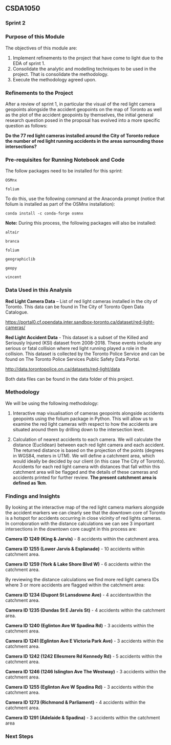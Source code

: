 ## CSDA1050

### Sprint 2


### Purpose of this Module

The objectives of this module are:

1. Implement refinements to the project that have come to light due to the EDA of sprint 1.
2. Consolidate the analytic and modelling techniques to be used in the project. That is consolidate the methodology.
3. Execute the methodology agreed upon.


### Refinements to the Project

After a review of sprint 1, in particular the visual of the red light camera geopoints alongside the accident geopoints on the map of Toronto as well as the plot of the accident geopoints by themselves, the initial general research question posed in the proposal has evolved into a more specific question as follows:

**Do the 77 red light cameras installed around the City of Toronto reduce the number of red light running accidents in the areas surrounding those intersections?**



### Pre-requisites for Running Notebook and Code

The follow packages need to be installed for this sprint:

    OSMnx

    folium

To do this, use the following command at the Anaconda prompt (notice that folium is installed as part of the OSMnx installation):

    conda install -c conda-forge osmnx
    
**Note:** During this process, the following packages will also be installed:

    altair
    
    branca
    
    folium
    
    geographiclib
    
    geopy
    
    vincent


### Data Used in this Analysis

**Red Light Camera Data** – List of red light cameras installed in the city of Toronto. This data can be found in The City of Toronto Open Data Catalogue. 

https://portal0.cf.opendata.inter.sandbox-toronto.ca/dataset/red-light-cameras/

**Red Light Accident Data** - This dataset is a subset of the Killed and Seriously Injured (KSI) dataset from 2008-2018. These events include any serious or fatal collision where red light running played a role in the collision. This dataset is collected by the Toronto Police Service and can be found on The Toronto Police Services Public Safety Data Portal.

http://data.torontopolice.on.ca/datasets/red-light/data

Both data files can be found in the data folder of this project.


### Methodology

We will be using the following methodology:

1. Interactive map visualisation of cameras geopoints alongside accidents geopoints using the folium package in Python. This will allow us to examine the red light cameras with respect to how the accidents are situated around them by drilling down to the intersection level.

2. Calculation of nearest accidents to each camera. We will calculate the distance (Euclidean) between each red light camera and each accident. The returned distance is based on the projection of the points (degrees in WGS84, meters in UTM). We will define a catchment area, which would ideally be decided by our client (in this case The City of Toronto). Accidents for each red light camera with distances that fall within this catchment area will be flagged and the details of these cameras and accidents printed for further review. **The present catchment area is defined as 1km**.



### Findings and Insights

By looking at the interactive map of the red light camera markers alongside the accident markers we can clearly see that the downtown core of Toronto is a hotspot for accidents occurring in close vicinity of red lights cameras. In corroboration with the distance calculations we can see 3 important intersections in the downtown core caught in this process are:

**Camera ID 1249 (King & Jarvis)** - 8 accidents within the catchment area.

**Camera ID 1255 (Lower Jarvis & Esplanade)** - 10 accidents within catchment area.

**Camera ID 1259 (York & Lake Shore Blvd W)** - 6 accidents within the catchment area.

By reviewing the distance calculations we find more red light camera IDs where 3 or more accidents are flagged within the catchment area:

**Camera ID 1234 (Dupont St Lansdowne Ave)** - 4 accidentswithin the catchment area.

**Camera ID 1235 (Dundas St E Jarvis St)** - 4 accidents within the catchment area.

**Camera ID 1240 (Eglinton Ave W Spadina Rd)** - 3 accidents within the catchment area.

**Camera ID 1241 (Eglinton Ave E Victoria Park Ave)** - 3 accidents within the catchment area.

**Camera ID 1242 (1242 Ellesmere Rd Kennedy Rd)** - 5 accidents within the catchment area.

**Camera ID 1246 (1246 Islington Ave The Westway)** - 3 accidents within the catchment area.

**Camera ID 1255 (Eglinton Ave W Spadina Rd)** - 3 accidents within the catchment area.

**Camera ID 1273 (Richmond & Parliament)** - 4 accidents within the catchment area.

**Camera ID 1291 (Adelaide & Spadina)** - 3 accidents within the catchment area


### Next Steps
